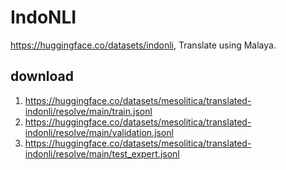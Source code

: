# IndoNLI

https://huggingface.co/datasets/indonli, Translate using Malaya.

## download

1. https://huggingface.co/datasets/mesolitica/translated-indonli/resolve/main/train.jsonl
2. https://huggingface.co/datasets/mesolitica/translated-indonli/resolve/main/validation.jsonl
3. https://huggingface.co/datasets/mesolitica/translated-indonli/resolve/main/test_expert.jsonl
